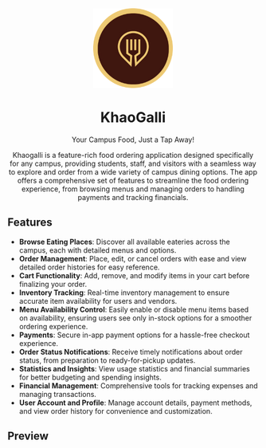 <a name="readme-top"></a>
<br />
<div align="center">
  <a href="https://github.com/github_username/repo_name">
    <img src="KG-Preview/logo.png" alt="Logo" width="160" height="160">
  </a>

<h1 align="center">KhaoGalli</h1>

  <p align="center">
   Your Campus Food, Just a Tap Away!
  </p>
</div>

<div>
    <p align="center">
        Khaogalli is a feature-rich food ordering application designed specifically for any campus, providing students, staff, and visitors with a seamless way to explore and order from a wide variety of campus dining options. The app offers a comprehensive set of features to streamline the food ordering experience, from browsing menus and managing orders to handling payments and tracking financials.
    </p>

## Features

- **Browse Eating Places**: Discover all available eateries across the campus, each with detailed menus and options.
- **Order Management**: Place, edit, or cancel orders with ease and view detailed order histories for easy reference.
- **Cart Functionality**: Add, remove, and modify items in your cart before finalizing your order.
- **Inventory Tracking**: Real-time inventory management to ensure accurate item availability for users and vendors.
- **Menu Availability Control**: Easily enable or disable menu items based on availability, ensuring users see only in-stock options for a smoother ordering experience.
- **Payments**: Secure in-app payment options for a hassle-free checkout experience.
- **Order Status Notifications**: Receive timely notifications about order status, from preparation to ready-for-pickup updates.
- **Statistics and Insights**: View usage statistics and financial summaries for better budgeting and spending insights.
- **Financial Management**: Comprehensive tools for tracking expenses and managing transactions.
- **User Account and Profile**: Manage account details, payment methods, and view order history for convenience and customization.

## Preview




</div>
